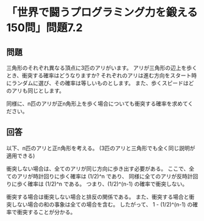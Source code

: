 # 「世界で闘うプログラミング力を鍛える150問」問題7.2

## 問題

三角形のそれぞれ異なる頂点に3匹のアリがいます。
アリが三角形の辺上を歩くとき、衝突する確率はどうなりますか?
それぞれのアリは進む方向をスタート時にランダムに選び、その確率は等しいものとします。
また、歩くスピードはどのアリも同じとします。

同様に、n匹のアリが正n角形上を歩く場合についても衝突する確率を求めてください。

## 回答

以下、n匹のアリと正n角形を考える。
(3匹のアリと三角形でも全く同じ説明が適用できる)

衝突しない場合は、全てのアリが同じ方向に歩き出す必要がある。
ここで、全てのアリが時計回りに歩く確率は (1/2)^n であり、
同様に全てのアリが反時計回りに歩く確率は (1/2)^n である。
つまり、(1/2)^(n-1) の確率で衝突しない。

衝突する場合は衝突しない場合と排反の関係である。
また、衝突する場合と衝突しない場合の和の事象は全ての場合を含む。
したがって、 1 - (1/2)^(n-1) の確率で衝突することが分かる。
